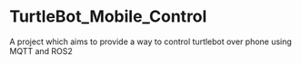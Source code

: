 # TurtleBot_Mobile_Control
A project which aims to provide a way to control turtlebot over phone using MQTT and ROS2
